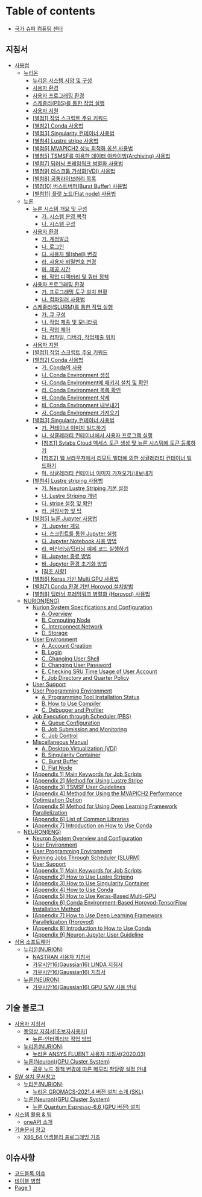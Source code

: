# Table of contents

* [국가 슈퍼 컴퓨팅 센터](README.md)

## 지침서 <a href="#지침서" id="지침서"></a>

* [사용법](지침서/사용법/README.md)
  * [누리온](지침서/사용법/undefined/README.md)
    * [누리온 시스템 사양 및 구성](지침서/사용법/undefined/undefined.md)
    * [사용자 환경](지침서/사용법/undefined/undefined-1.md)
    * [사용자 프로그래밍 환경](지침서/사용법/undefined/undefined-2.md)
    * [스케줄러(PBS)를 통한 작업 실행](지침서/사용법/undefined/pbs.md)
    * [사용자 지원](지침서/사용법/undefined/undefined-3.md)
    * [\[별첨1\] 작업 스크립트 주요 키워드](지침서/사용법/undefined/1.md)
    * [\[별첨2\] Conda 사용법](지침서/사용법/undefined/2-conda.md)
    * [\[별첨3\] Singularity 컨테이너 사용법](지침서/사용법/undefined/3-singularity.md)
    * [\[별첨4\] Lustre stripe 사용법](지침서/사용법/undefined/4-lustre-stripe.md)
    * [\[별첨6\] MVAPICH2 성능 최적화 옵션 사용법](지침서/사용법/undefined/6-mvapich2.md)
    * [\[별첨5\] TSMSF를 이용한 데이터 아카이빙(Archiving) 사용법](지침서/사용법/undefined/5-tsmsf-archiving.md)
    * [\[별첨7\] 딥러닝 프레임워크 병렬화 사용법](지침서/사용법/undefined/7.md)
    * [\[별첨9\] 데스크톱 가상화(VDI) 사용법](지침서/사용법/undefined/9-vdi.md)
    * [\[별첨8\] 공통라이브러리 목록](지침서/사용법/undefined/8.md)
    * [\[별첨10\] 버스트버퍼(Burst Buffer) 사용법](지침서/사용법/undefined/10-burst-buffer.md)
    * [\[별첨11\] 플랫 노드(Flat node) 사용법](지침서/사용법/undefined/11-flat-node.md)
  * [뉴론](지침서/사용법/undefined-1/README.md)
    * [뉴론 시스템 개요 및 구성](지침서/사용법/undefined-1/undefined/README.md)
      * [가. 시스템 운영 목적](지침서/사용법/undefined-1/undefined/untitled.md)
      * [나. 시스템 구성](지침서/사용법/undefined-1/undefined/.-1.md)
    * [사용자 환경](지침서/사용법/undefined-1/undefined-1/README.md)
      * [가. 계정발급](지침서/사용법/undefined-1/undefined-1/untitled.md)
      * [나. 로그인](지침서/사용법/undefined-1/undefined-1/.-1.md)
      * [다. 사용자 쉘(shell) 변경](지침서/사용법/undefined-1/undefined-1/.-shell.md)
      * [라. 사용자 비밀번호 변경](지침서/사용법/undefined-1/undefined-1/.-2.md)
      * [마. 제공 시간](지침서/사용법/undefined-1/undefined-1/.-3.md)
      * [바. 작업 디렉터리 및 쿼터 정책](지침서/사용법/undefined-1/undefined-1/.-4.md)
    * [사용자 프로그래밍 환경](지침서/사용법/undefined-1/undefined-2/README.md)
      * [가. 프로그래밍 도구 설치 현황](지침서/사용법/undefined-1/undefined-2/untitled.md)
      * [나. 컴파일러 사용법](지침서/사용법/undefined-1/undefined-2/.-1.md)
    * [스케줄러(SLURM)를 통한 작업 실행](지침서/사용법/undefined-1/slurm/README.md)
      * [가. 큐 구성](지침서/사용법/undefined-1/slurm/untitled.md)
      * [나. 작업 제출 및 모니터링](지침서/사용법/undefined-1/slurm/.-1.md)
      * [다. 작업 제어](지침서/사용법/undefined-1/slurm/.-2.md)
      * [라. 컴파일, 디버깅, 작업제출 위치](지침서/사용법/undefined-1/slurm/.-3.md)
    * [사용자 지원](지침서/사용법/undefined-1/undefined-3.md)
    * [\[별첨1\] 작업 스크립트 주요 키워드](지침서/사용법/undefined-1/1.md)
    * [\[별첨2\] Conda 사용법](지침서/사용법/undefined-1/2-conda/README.md)
      * [가. Conda의 사용](지침서/사용법/undefined-1/2-conda/.-conda.md)
      * [나. Conda Environment 생성](지침서/사용법/undefined-1/2-conda/.-conda-environment.md)
      * [다. Conda Environment에 패키지 설치 및 확인](지침서/사용법/undefined-1/2-conda/.-conda-environment-1.md)
      * [라. Conda Environment 목록 확인](지침서/사용법/undefined-1/2-conda/.-conda-environment-2.md)
      * [마. Conda Environment 삭제](지침서/사용법/undefined-1/2-conda/.-conda-environment-3.md)
      * [바. Conda Environment 내보내기](지침서/사용법/undefined-1/2-conda/.-conda-environment-4.md)
      * [사. Conda Environment 가져오기](지침서/사용법/undefined-1/2-conda/.-conda-environment-5.md)
    * [\[별첨3\] Singularity 컨테이너 사용법](지침서/사용법/undefined-1/3-singularity/README.md)
      * [가. 컨테이너 이미지 빌드하기](지침서/사용법/undefined-1/3-singularity/untitled.md)
      * [나. 싱귤레러티 컨테이너에서 사용자 프로그램 실행](지침서/사용법/undefined-1/3-singularity/.-1.md)
      * [\[참조1\] Sylabs Cloud 액세스 토큰 생성 및 뉴론 시스템에 토큰 등록하기](지침서/사용법/undefined-1/3-singularity/1-sylabs-cloud.md)
      * [\[참조2\] 웹 브라우저에서 리모트 빌더에 의한 싱귤레러티 컨테이너 빌드하기](지침서/사용법/undefined-1/3-singularity/2.md)
      * [마. 싱귤레러티 컨테이너 이미지 가져오기/내보내기](지침서/사용법/undefined-1/3-singularity/.-2.md)
    * [\[별첨4\] Lustre striping 사용법](지침서/사용법/undefined-1/4-lustre-striping/README.md)
      * [가. Neuron Lustre Striping 기본 설정](지침서/사용법/undefined-1/4-lustre-striping/.-neuron-lustre-striping.md)
      * [나. Lustre Striping 개념](지침서/사용법/undefined-1/4-lustre-striping/.-lustre-striping.md)
      * [다. stripe 설정 및 확인](지침서/사용법/undefined-1/4-lustre-striping/.-stripe.md)
      * [라. 권장사항 및 팁](지침서/사용법/undefined-1/4-lustre-striping/untitled.md)
    * [\[별첨5\] 뉴론 Jupyter 사용법](지침서/사용법/undefined-1/5-jupyter/README.md)
      * [가. Jupyter 개요](지침서/사용법/undefined-1/5-jupyter/.-jupyter.md)
      * [나. 스크립트를 통한 Jupyter 실행](지침서/사용법/undefined-1/5-jupyter/.-jupyter-1.md)
      * [다. Jupyter Notebook 사용 방법](지침서/사용법/undefined-1/5-jupyter/.-jupyter-notebook.md)
      * [라. 머신러닝/딥러닝 예제 코드 실행하기](지침서/사용법/undefined-1/5-jupyter/untitled.md)
      * [마. Jupyter 종료 방법](지침서/사용법/undefined-1/5-jupyter/.-jupyter-2.md)
      * [바. Jupyter 환경 초기화 방법](지침서/사용법/undefined-1/5-jupyter/.-jupyter-3.md)
      * [\[참조 사항\]](지침서/사용법/undefined-1/5-jupyter/undefined.md)
    * [\[별첨6\] Keras 기반 Multi GPU 사용법](지침서/사용법/undefined-1/6-keras-multi-gpu.md)
    * [\[별첨7\] Conda 환경 기반 Horovod 설치방법](지침서/사용법/undefined-1/7-conda-horovod.md)
    * [\[별첨8\] 딥러닝 프레임워크 병렬화 (Horovod) 사용법](지침서/사용법/undefined-1/8-horovod.md)
  * [NURION(ENG)](지침서/사용법/nurion-eng/README.md)
    * [Nurion System Specifications and Configuration](지침서/사용법/nurion-eng/nurion-system-specifications-and-configuration/README.md)
      * [A. Overview](지침서/사용법/nurion-eng/nurion-system-specifications-and-configuration/a.-overview.md)
      * [B. Computing Node](지침서/사용법/nurion-eng/nurion-system-specifications-and-configuration/b.-computing-node.md)
      * [C. Interconnect Network](지침서/사용법/nurion-eng/nurion-system-specifications-and-configuration/c.-interconnect-network.md)
      * [D. Storage](지침서/사용법/nurion-eng/nurion-system-specifications-and-configuration/d.-storage.md)
    * [User Environment](지침서/사용법/nurion-eng/user-environment/README.md)
      * [A. Account Creation](지침서/사용법/nurion-eng/user-environment/a.-account-creation.md)
      * [B. Login](지침서/사용법/nurion-eng/user-environment/b.-login.md)
      * [C. Changing User Shell](지침서/사용법/nurion-eng/user-environment/c.-changing-user-shell.md)
      * [D. Changing User Password](지침서/사용법/nurion-eng/user-environment/d.-changing-user-password.md)
      * [E. Checking SRU Time Usage of User Account](지침서/사용법/nurion-eng/user-environment/e.-checking-sru-time-usage-of-user-account.md)
      * [F. Job Directory and Quarter Policy](지침서/사용법/nurion-eng/user-environment/f.-job-directory-and-quarter-policy.md)
    * [User Support](지침서/사용법/nurion-eng/user-support.md)
    * [User Programming Environment](지침서/사용법/nurion-eng/user-programming-environment/README.md)
      * [A. Programming Tool Installation Status](지침서/사용법/nurion-eng/user-programming-environment/a.-programming-tool-installation-status.md)
      * [B. How to Use Compiler](지침서/사용법/nurion-eng/user-programming-environment/b.-how-to-use-compiler.md)
      * [C. Debugger and Profiler](지침서/사용법/nurion-eng/user-programming-environment/c.-debugger-and-profiler.md)
    * [Job Execution through Scheduler (PBS)](지침서/사용법/nurion-eng/job-execution-through-scheduler-pbs/README.md)
      * [A. Queue Configuration](지침서/사용법/nurion-eng/job-execution-through-scheduler-pbs/a.-queue-configuration.md)
      * [B. Job Submission and Monitoring](지침서/사용법/nurion-eng/job-execution-through-scheduler-pbs/b.-job-submission-and-monitoring.md)
      * [C. Job Control](지침서/사용법/nurion-eng/job-execution-through-scheduler-pbs/c.-job-control.md)
    * [Miscellaneous Manual](지침서/사용법/nurion-eng/miscellaneous-manual/README.md)
      * [A. Desktop Virtualization (VDI)](지침서/사용법/nurion-eng/miscellaneous-manual/a.-desktop-virtualization-vdi.md)
      * [B. Singularity Container](지침서/사용법/nurion-eng/miscellaneous-manual/b.-singularity-container.md)
      * [C. Burst Buffer](지침서/사용법/nurion-eng/miscellaneous-manual/c.-burst-buffer.md)
      * [D. Flat Node](지침서/사용법/nurion-eng/miscellaneous-manual/d.-flat-node.md)
    * [\[Appendix 1\] Main Keywords for Job Scripts](지침서/사용법/nurion-eng/appendix-1-main-keywords-for-job-scripts.md)
    * [\[Appendix 2\] Method for Using Lustre Stripe](지침서/사용법/nurion-eng/appendix-2-method-for-using-lustre-stripe.md)
    * [\[Appendix 3\] TSMSF User Guidelines](지침서/사용법/nurion-eng/appendix-3-tsmsf-user-guidelines.md)
    * [\[Appendix 4\] Method for Using the MVAPICH2 Performance Optimization Option](지침서/사용법/nurion-eng/appendix-4-method-for-using-the-mvapich2-performance-optimization-option.md)
    * [\[Appendix 5\] Method for Using Deep Learning Framework Parallelization](지침서/사용법/nurion-eng/appendix-5-method-for-using-deep-learning-framework-parallelization.md)
    * [\[Appendix 6\] List of Common Libraries](지침서/사용법/nurion-eng/appendix-6-list-of-common-libraries.md)
    * [\[Appendix 7\] Introduction on How to Use Conda](지침서/사용법/nurion-eng/appendix-7-introduction-on-how-to-use-conda.md)
  * [NEURON(ENG)](지침서/사용법/neuron-eng/README.md)
    * [Neuron System Overview and Configuration](지침서/사용법/neuron-eng/neuron-system-overview-and-configuration.md)
    * [User Environment](지침서/사용법/neuron-eng/user-environment.md)
    * [User Programming Environment](지침서/사용법/neuron-eng/user-programming-environment.md)
    * [Running Jobs Through Scheduler (SLURM)](지침서/사용법/neuron-eng/running-jobs-through-scheduler-slurm.md)
    * [User Support](지침서/사용법/neuron-eng/user-support.md)
    * [\[Appendix 1\] Main Keywords for Job Scripts](지침서/사용법/neuron-eng/appendix-1-main-keywords-for-job-scripts.md)
    * [\[Appendix 2\] How to Use Lustre Striping](지침서/사용법/neuron-eng/appendix-2-how-to-use-lustre-striping.md)
    * [\[Appendix 3\] How to Use Singularity Container](지침서/사용법/neuron-eng/appendix-3-how-to-use-singularity-container.md)
    * [\[Appendix 4\] How to Use Conda](지침서/사용법/neuron-eng/appendix-4-how-to-use-conda.md)
    * [\[Appendix 5\] How to Use Keras-Based Multi-GPU](지침서/사용법/neuron-eng/appendix-5-how-to-use-keras-based-multi-gpu.md)
    * [\[Appendix 6\] Conda Environment-Based Horovod-TensorFlow Installation Method](지침서/사용법/neuron-eng/appendix-6-conda-environment-based-horovod-tensorflow-installation-method.md)
    * [\[Appendix 7\] How to Use Deep Learning Framework Parallelization (Horovod)](지침서/사용법/neuron-eng/appendix-7-how-to-use-deep-learning-framework-parallelization-horovod.md)
    * [\[Appendix 8\] Introduction to How to Use Conda](지침서/사용법/neuron-eng/appendix-8-introduction-to-how-to-use-conda.md)
    * [\[Appendix 9\] Neuron Jupyter User Guideline](지침서/사용법/neuron-eng/appendix-9-neuron-jupyter-user-guideline.md)
* [상용 소프트웨어](지침서/undefined/README.md)
  * [누리온(NURION)](지침서/undefined/nurion/README.md)
    * [NASTRAN 사용자 지침서](지침서/undefined/nurion/nastran.md)
    * [가우시안16(Gaussian16) LINDA 지침서](지침서/undefined/nurion/16-gaussian16-linda.md)
    * [가우시안16(Gaussian16) 지침서](지침서/undefined/nurion/16-gaussian16.md)
  * [뉴론(NEURON)](지침서/undefined/neuron/README.md)
    * [가우시안16(Gaussian16) GPU S/W 사용 안내](지침서/undefined/neuron/16-gaussian16-gpu-s-w.md)

## 기술 블로그

* [사용자 지침서](<undefined/undefined/README (1).md>)
  * [동영상 지침서\[초보자사용자\]](undefined/undefined/undefined/README.md)
    * [뉴론-인터렉티브 작업 방법](undefined/undefined/undefined/undefined.md)
  * [누리온(NURION)](undefined/undefined/nurion/README.md)
    * [누리온 ANSYS FLUENT 사용자 지침서(2020.03)](undefined/undefined/nurion/ansys-fluent-2020.03.md)
  * [뉴론(Neuron)(GPU Cluster System)](undefined/undefined/neuron-gpu-cluster-system/README.md)
    * [공유 노드 정책 변경에 따른 메모리 할당량 설정 안내](undefined/undefined/neuron-gpu-cluster-system/undefined.md)
* [SW 설치 문서창고](undefined/sw/README.md)
  * [누리온(NURION)](undefined/sw/nurion/README.md)
    * [누리온 GROMACS-2021.4 버전 설치 소개 (SKL)](undefined/sw/nurion/gromacs-2021.4-skl.md)
  * [뉴론(Neuron)(GPU Cluster System)](undefined/sw/neuron-gpu-cluster-system/README.md)
    * [뉴론 Quantum Espresso-6.6 (GPU 버전) 설치](undefined/sw/neuron-gpu-cluster-system/quantum-espresso-6.6-gpu.md)
* [시스템 활용 & 팁](undefined/and/README.md)
  * [oneAPI 소개](undefined/and/oneapi.md)
* [기술문서 창고](undefined/undefined/README.md)
  * [X86\_64 어셈블리 프로그래밍 기초](undefined/undefined-1/x86\_64.md)

## 이슈사항 <a href="#issue" id="issue"></a>

* [코드블록 이슈](issue/undefined.md)
* [테이블 병합](issue/undefined-1.md)
* [Page 1](issue/page-1.md)
